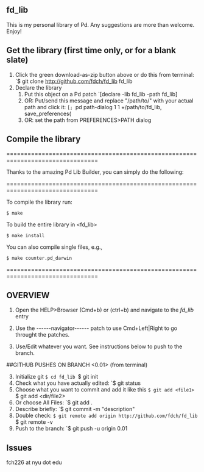 ## fd_lib
This is my personal library of Pd. Any suggestions are more than welcome.
Enjoy!

## Get the library (first time only, or for a blank slate)
1. Click the green download-as-zip button above or do this from terminal:
	`$ git clone http://github.com/fdch/fd_lib fd_lib
2. Declare the library
	1. Put this object on a Pd patch
	`[declare -lib fd_lib -path fd_lib]
	1. OR: Put/send this message and replace "/path/to/" with your actual path and click it:
	`[;
	`pd path-dialog 1 1 +/path/to/fd_lib, save_preferences(
	1. OR: set the path from PREFERENCES>PATH dialog

## Compile the library

================================================================================

Thanks to the amazing Pd Lib Builder, you can simply do the following:

================================================================================

To compile the library run:

	$ make

To build the entire library in <fd_lib>

	$ make install

You can also compile single files, e.g., 

	$ make counter.pd_darwin
	
================================================================================

## OVERVIEW
1. Open the HELP>Browser (Cmd+b) or (ctrl+b) and navigate to the *fd_lib* entry

2. Use the ------navigator------ patch to use Cmd+Left|Right to go throught the patches.

3. Use/Edit whatever you want. See instructions below to push to the branch.

##GITHUB PUSHES ON BRANCH <0.01> (from terminal)

3. Initialize git
	`$ cd fd_lib
	`$ git init
4. Check what you have actually edited:
	`$ git status
5. Choose what you want to commit and add it like this
	`$ git add <file1>
	`$ git add <dir/file2>
6. Or choose All Files:
	`$ git add .
7. Describe briefly:
	`$ git commit -m "description"
8. Double check:
	`$ git remote add origin http://github.com/fdch/fd_lib
	`$ git remote -v
9. Push to the branch:
	`$ git push -u origin 0.01

## Issues
fch226 at nyu dot edu